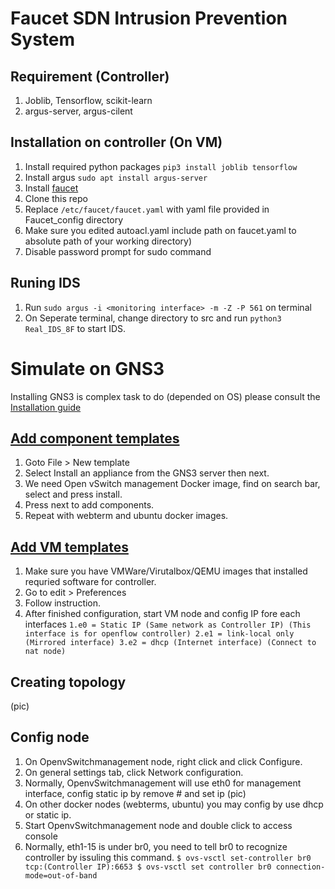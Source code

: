# Faucet SDN Intrusion Prevention System

## Requirement (Controller)
1. Joblib, Tensorflow, scikit-learn
2. argus-server, argus-cilent

## Installation on controller (On VM)
1. Install required python packages `pip3 install joblib tensorflow`
2. Install argus `sudo apt install argus-server`
3. Install [faucet](https://docs.faucet.nz/en/latest/tutorials/first_time.html)
4. Clone this repo
5. Replace `/etc/faucet/faucet.yaml` with yaml file provided in Faucet_config directory 
6. Make sure you edited autoacl.yaml include path on faucet.yaml to absolute path of your working directory)
7. Disable password prompt for sudo command 

## Runing IDS

1. Run `sudo argus -i <monitoring interface> -m -Z -P 561` on terminal
2. On Seperate terminal, change directory to src and run `python3 Real_IDS_8F`  to start IDS.



# Simulate on GNS3
Installing GNS3 is complex task to do (depended on OS) please consult the [Installation guide](https://docs.gns3.com/)

## [Add component templates](https://docs.gns3.com/1_3RdgLWgfk4ylRr99htYZrGMoFlJcmKAAaUAc8x9Ph8/index.html)
1. Goto File > New template
2. Select Install an appliance from the GNS3 server then next.
3. We need Open vSwitch management Docker image, find on search bar, select and press install.
4. Press next to add components.
5. Repeat with webterm and ubuntu docker images.

## [Add VM templates](https://docs.gns3.com/1u_D9XSSA5PVFrOrTWSw1Vn8Utvimd6ksv76F7731N84/index.html)
1. Make sure you have VMWare/Virutalbox/QEMU images that installed requried software for controller.
2. Go to edit > Preferences
3. Follow instruction.
4. After finished configuration, start VM node and config IP fore each interfaces
`
1.e0 = Static IP (Same network as Controller IP) (This interface is for openflow controller)
2.e1 = link-local only (Mirrored interface)
3.e2 = dhcp (Internet interface) (Connect to nat node)
`
## Creating topology
(pic)

## Config node
1. On OpenvSwitchmanagement node, right click and click Configure.
2. On general settings tab, click Network configuration.
3. Normally, OpenvSwitchmanagement will use eth0 for management interface, config static ip by remove # and set ip
(pic)
4. On other docker nodes (webterms, ubuntu) you may config by use dhcp or static ip.
5. Start OpenvSwitchmanagement node and double click to access console
6. Normally, eth1-15 is under br0, you need to tell br0 to recognize controller by issuling this command.
`
$ ovs-vsctl set-controller br0 tcp:(Controller IP):6653
$ ovs-vsctl set controller br0 connection-mode=out-of-band
`


